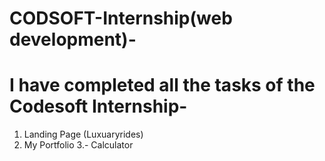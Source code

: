 # CODSOFT-Internship(web development)-
# I have completed all the tasks of the Codesoft Internship-

1. Landing Page (Luxuaryrides)
2. My Portfolio
3.- Calculator
